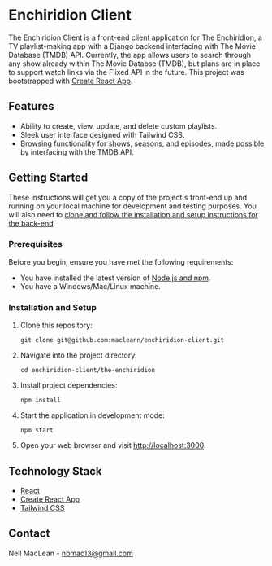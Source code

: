 # Enchiridion Client

The Enchiridion Client is a front-end client application for The Enchiridion, a TV playlist-making app with a Django backend interfacing with The Movie Database (TMDB) API. Currently, the app allows users to search through any show already within The Movie Databse (TMDB), but plans are in place to support watch links via the Flixed API in the future. This project was bootstrapped with [Create React App](https://github.com/facebook/create-react-app).

## Features
- Ability to create, view, update, and delete custom playlists.
- Sleek user interface designed with Tailwind CSS.
- Browsing functionality for shows, seasons, and episodes, made possible by interfacing with the TMDB API.

## Getting Started

These instructions will get you a copy of the project's front-end up and running on your local machine for development and testing purposes. You will also need to [clone and follow the installation and setup instructions for the back-end](https://github.com/macleann/enchiridion-server).

### Prerequisites

Before you begin, ensure you have met the following requirements:

- You have installed the latest version of [Node.js and npm](https://nodejs.org/en/download/).
- You have a Windows/Mac/Linux machine.

### Installation and Setup

1. Clone this repository:
    ```
    git clone git@github.com:macleann/enchiridion-client.git
    ```
2. Navigate into the project directory:
    ```
    cd enchiridion-client/the-enchiridion
    ```
3. Install project dependencies:
    ```
    npm install
    ```
4. Start the application in development mode:
    ```
    npm start
    ```
5. Open your web browser and visit [http://localhost:3000](http://localhost:3000).

## Technology Stack

- [React](https://reactjs.org/)
- [Create React App](https://create-react-app.dev/)
- [Tailwind CSS](https://tailwindcss.com/)

## Contact

Neil MacLean - nbmac13@gmail.com
